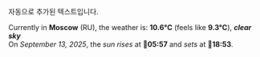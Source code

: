 
자동으로 추가된 텍스트입니다.

<!--START_SECTION:weather:moscow-->
Currently in **Moscow** (RU), the weather is: **10.6°C** (feels like **9.3°C**), ***clear sky***<br/>
On *September 13, 2025*, the *sun rises* at 🌅**05:57** and *sets* at 🌇**18:53**.
<!--END_SECTION:weather-->
